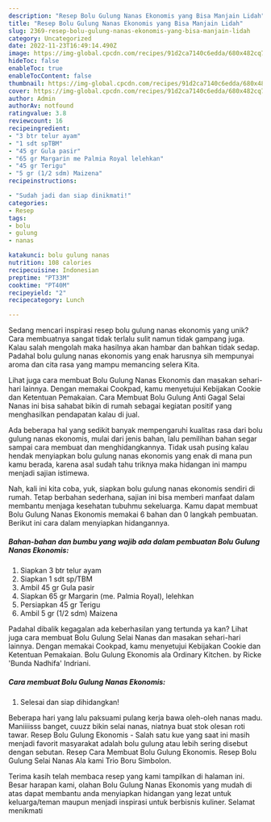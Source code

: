 ```yaml
---
description: "Resep Bolu Gulung Nanas Ekonomis yang Bisa Manjain Lidah"
title: "Resep Bolu Gulung Nanas Ekonomis yang Bisa Manjain Lidah"
slug: 2369-resep-bolu-gulung-nanas-ekonomis-yang-bisa-manjain-lidah
category: Uncategorized
date: 2022-11-23T16:49:14.490Z
image: https://img-global.cpcdn.com/recipes/91d2ca7140c6edda/680x482cq70/bolu-gulung-nanas-ekonomis-foto-resep-utama.jpg
hideToc: false
enableToc: true
enableTocContent: false
thumbnail: https://img-global.cpcdn.com/recipes/91d2ca7140c6edda/680x482cq70/bolu-gulung-nanas-ekonomis-foto-resep-utama.jpg
cover: https://img-global.cpcdn.com/recipes/91d2ca7140c6edda/680x482cq70/bolu-gulung-nanas-ekonomis-foto-resep-utama.jpg
author: Admin
authorAv: notfound
ratingvalue: 3.8
reviewcount: 16
recipeingredient:
- "3 btr telur ayam"
- "1 sdt spTBM"
- "45 gr Gula pasir"
- "65 gr Margarin me Palmia Royal lelehkan"
- "45 gr Terigu"
- "5 gr (1/2 sdm) Maizena"
recipeinstructions:

- "Sudah jadi dan siap dinikmati!"
categories:
- Resep
tags:
- bolu
- gulung
- nanas

katakunci: bolu gulung nanas 
nutrition: 108 calories
recipecuisine: Indonesian
preptime: "PT33M"
cooktime: "PT40M"
recipeyield: "2"
recipecategory: Lunch

---
```





Sedang mencari inspirasi resep bolu gulung nanas ekonomis yang unik? Cara membuatnya sangat tidak terlalu sulit namun tidak gampang juga. Kalau salah mengolah maka hasilnya akan hambar dan bahkan tidak sedap. Padahal bolu gulung nanas ekonomis yang enak harusnya sih mempunyai aroma dan cita rasa yang mampu memancing selera Kita.





Lihat juga cara membuat Bolu Gulung Nanas Ekonomis dan masakan sehari-hari lainnya. Dengan memakai Cookpad, kamu menyetujui Kebijakan Cookie dan Ketentuan Pemakaian. Cara Membuat Bolu Gulung Anti Gagal Selai Nanas ini bisa sahabat bikin di rumah sebagai kegiatan positif yang menghasilkan pendapatan kalau di jual.

Ada beberapa hal yang sedikit banyak mempengaruhi kualitas rasa dari bolu gulung nanas ekonomis, mulai dari jenis bahan, lalu pemilihan bahan segar sampai cara membuat dan menghidangkannya. Tidak usah pusing kalau hendak menyiapkan bolu gulung nanas ekonomis yang enak di mana pun kamu berada, karena asal sudah tahu triknya maka hidangan ini mampu menjadi sajian istimewa.






Nah, kali ini kita coba, yuk, siapkan bolu gulung nanas ekonomis sendiri di rumah. Tetap berbahan sederhana, sajian ini bisa memberi manfaat dalam membantu menjaga kesehatan tubuhmu sekeluarga. Kamu dapat membuat Bolu Gulung Nanas Ekonomis memakai 6 bahan dan 0 langkah pembuatan. Berikut ini cara dalam menyiapkan hidangannya.

<!--inarticleads1-->

##### Bahan-bahan dan bumbu yang wajib ada dalam pembuatan Bolu Gulung Nanas Ekonomis:

1. Siapkan 3 btr telur ayam
1. Siapkan 1 sdt sp/TBM
1. Ambil 45 gr Gula pasir
1. Siapkan 65 gr Margarin (me. Palmia Royal), lelehkan
1. Persiapkan 45 gr Terigu
1. Ambil 5 gr (1/2 sdm) Maizena


Padahal dibalik kegagalan ada keberhasilan yang tertunda ya kan? Lihat juga cara membuat Bolu Gulung Selai Nanas dan masakan sehari-hari lainnya. Dengan memakai Cookpad, kamu menyetujui Kebijakan Cookie dan Ketentuan Pemakaian. Bolu Gulung Ekonomis ala Ordinary Kitchen. by Ricke &#39;Bunda Nadhifa&#39; Indriani. 

<!--inarticleads2-->

##### Cara membuat Bolu Gulung Nanas Ekonomis:


1. Selesai dan siap dihidangkan!

Beberapa hari yang lalu paksuami pulang kerja bawa oleh-oleh nanas madu. Maniiiisss banget, cuuzz bikin selai nanas, niatnya buat stok olesan roti tawar. Resep Bolu Gulung Ekonomis - Salah satu kue yang saat ini masih menjadi favorit masyarakat adalah bolu gulung atau lebih sering disebut dengan sebutan. Resep Cara Membuat Bolu Gulung Ekonomis. Resep Bolu Gulung Selai Nanas Ala kami Trio Boru Simbolon. 

Terima kasih telah membaca resep yang kami tampilkan di halaman ini. Besar harapan kami, olahan Bolu Gulung Nanas Ekonomis yang mudah di atas dapat membantu anda menyiapkan hidangan yang lezat untuk keluarga/teman maupun menjadi inspirasi untuk berbisnis kuliner. Selamat menikmati
